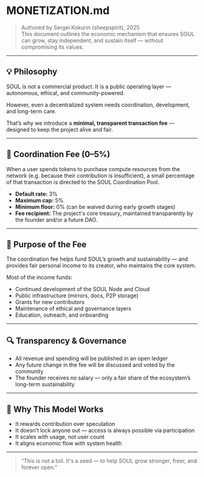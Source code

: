 # MONETIZATION.md

> Authored by Sergei Kokurin (sheepspirit), 2025  
> This document outlines the economic mechanism that ensures SOUL can grow, stay independent, and sustain itself — without compromising its values.

---

## 💡 Philosophy

SOUL is not a commercial product. It is a public operating layer — autonomous, ethical, and community-powered.

However, even a decentralized system needs coordination, development, and long-term care.

That’s why we introduce a **minimal, transparent transaction fee** — designed to keep the project alive and fair.

---

## 💸 Coordination Fee (0–5%)

When a user spends tokens to purchase compute resources from the network (e.g. because their contribution is insufficient), a small percentage of that transaction is directed to the SOUL Coordination Pool.

- **Default rate:** 3%  
- **Maximum cap:** 5%  
- **Minimum floor:** 0% (can be waived during early growth stages)  
- **Fee recipient:** The project's core treasury, maintained transparently by the founder and/or a future DAO.

---

## 🧭 Purpose of the Fee

The coordination fee helps fund SOUL’s growth and sustainability — and provides fair personal income to its creator, who maintains the core system.

Most of the income funds:
- Continued development of the SOUL Node and Cloud  
- Public infrastructure (mirrors, docs, P2P storage)  
- Grants for new contributors  
- Maintenance of ethical and governance layers  
- Education, outreach, and onboarding

---

## 🔍 Transparency & Governance

- All revenue and spending will be published in an open ledger  
- Any future change in the fee will be discussed and voted by the community  
- The founder receives no salary — only a fair share of the ecosystem’s long-term sustainability

---

## 🙌 Why This Model Works

- It rewards contribution over speculation  
- It doesn’t lock anyone out — access is always possible via participation  
- It scales with usage, not user count  
- It aligns economic flow with system health

---

> “This is not a toll. It's a seed — to help SOUL grow stronger, freer, and forever open.”
